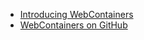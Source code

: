 - [Introducing WebContainers](https://blog.stackblitz.com/posts/introducing-webcontainers/)
- [WebContainers on GitHub](https://github.com/stackblitz/webcontainer-core)